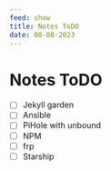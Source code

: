 ```yaml
---
feed: show
title: Notes ToDO
date: 08-08-2023
---
```


# Notes ToDO

- [ ] Jekyll garden
- [ ] Ansible
- [ ] PiHole with unbound
- [ ] NPM
- [ ] frp
- [ ] Starship